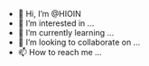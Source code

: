 - 👋 Hi, I’m @HIOIN
- 👀 I’m interested in ...
- 🌱 I’m currently learning ...
- 💞️ I’m looking to collaborate on ...
- 📫 How to reach me ...

<!---
HIOIN/HIOIN is a ✨ special ✨ repository because its `README.md` (this file) appears on your GitHub profile.
You can click the Preview link to take a look at your changes.
--->
